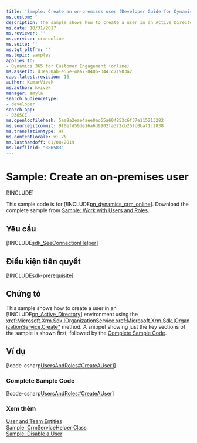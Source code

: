 ```yaml
---
title: 'Sample: Create an on-premises user (Developer Guide for Dynamics 365 for Customer Engagement) | MicrosoftDocs'
ms.custom: ''
description: The sample shows how to create a user in an Active Directory environment using the IOrganizationService.Entity) method. A snippet showing just the key sections of the sample is shown first, followed by the Complete Sample Code.
ms.date: 10/31/2017
ms.reviewer: ''
ms.service: crm-online
ms.suite: ''
ms.tgt_pltfrm: ''
ms.topic: samples
applies_to:
- Dynamics 365 for Customer Engagement (online)
ms.assetid: d3ea30ab-e55e-4aa7-8406-3441c71903a2
caps.latest.revision: 16
author: KumarVivek
ms.author: kvivek
manager: amyla
search.audienceType:
- developer
search.app:
- D365CE
ms.openlocfilehash: 5aa9a2eae4aee0ac65a604853c6f37e115213282
ms.sourcegitcommit: 9f0efd59de16a6d9902fa372cb25fc0baf1c2838
ms.translationtype: HT
ms.contentlocale: vi-VN
ms.lasthandoff: 01/08/2019
ms.locfileid: "386583"
---
```

# <a name="sample-create-an-on-premises-user"></a>Sample: Create an on-premises user

[!INCLUDE[](../includes/cc_applies_to_update_9_0_0.md)]

This sample code is for [!INCLUDE[pn_dynamics_crm_online](../includes/pn-dynamics-crm-online.md)]. Download the complete sample from [Sample: Work with Users and Roles](https://code.msdn.microsoft.com/Users-and-Roles-Samples-a4f33f3f). 
  
## <a name="requirements"></a>Yêu cầu  
[!INCLUDE[sdk_SeeConnectionHelper](../includes/sdk-seeconnectionhelper.md)]

## <a name="prerequisites"></a>Điều kiện tiên quyết
[!INCLUDE[sdk-prerequisite](../includes/sdk-prerequisite.md)]
  
## <a name="demonstrates"></a>Chứng tỏ  
 This sample shows how to create a user in an [!INCLUDE[pn_Active_Directory](../includes/pn-active-directory.md)] environment using the <xref:Microsoft.Xrm.Sdk.IOrganizationService>.<xref:Microsoft.Xrm.Sdk.IOrganizationService.Create*> method. A snippet showing just the key sections of the sample is shown first, followed by the [Complete Sample Code](sample-create-on-premises-user.md#complete_sample).  
  
## <a name="example"></a>Ví dụ  
 [!code-csharp[UsersAndRoles#CreateAUser1](../snippets/csharp/CRMV8/usersandroles/cs/createauser1.cs#createauser1)]  
  
<a name="complete_sample"></a>   
### <a name="complete-sample-code"></a>Complete Sample Code  
 [!code-csharp[UsersAndRoles#CreateAUser](../snippets/csharp/CRMV8/usersandroles/cs/createauser.cs#createauser)]  
  
### <a name="see-also"></a>Xem thêm  
 [User and Team Entities](user-team-entities.md)   
 [Sample: CrmServiceHelper Class](org-service/helper-code-serverconnection-class.md)   
 [Sample: Disable a User](sample-disable-user.md)
